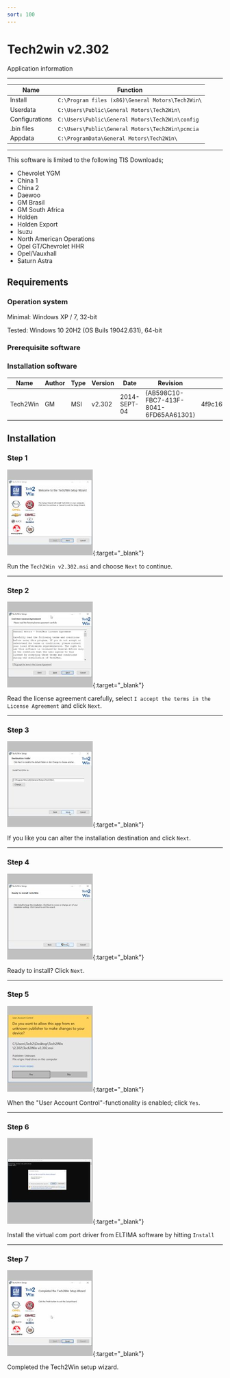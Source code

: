 ```yaml
---
sort: 100
---
```


# Tech2win v2.302

Application information

---

| Name           | Function                                          |
| -------------- | ------------------------------------------------- |
| Install        | `C:\Program files (x86)\General Motors\Tech2Win\` |
| Userdata       | `C:\Users\Public\General Motors\Tech2Win\`        |
| Configurations | `C:\Users\Public\General Motors\Tech2Win\config`  |
| .bin files     | `C:\Users\Public\General Motors\Tech2Win\pcmcia`  |
| Appdata        | `C:\ProgramData\General Motors\Tech2Win\`         |

---

This software is limited to the following TIS Downloads;

- Chevrolet YGM
- China 1
- China 2
- Daewoo
- GM Brasil
- GM South Africa
- Holden
- Holden Export
- Isuzu
- North American Operations
- Opel GT/Chevrolet HHR
- Opel/Vauxhall
- Saturn Astra

## Requirements

### Operation system

Minimal: Windows XP / 7, 32-bit

Tested: Windows 10 20H2 (OS Buils 19042.631), 64-bit

### Prerequisite software

### Installation software

| Name     | Author | Type | Version | Date         | Revision                               | MD5 hash                         |
| -------- | ------ | ---- | ------- | ------------ | -------------------------------------- | -------------------------------- |
| Tech2Win | GM     | MSI  | v2.302  | 2014-SEPT-04 | {AB598C10-FBC7-413F-8041-6FD65AA61301} | 4f9c16b8c43ce88ffd118454772d9f28 |

## Installation

### Step 1

[![](tech2win_install_2.302_01_t.jpg)](tech2win_install_2.302_01.png){:target="\_blank"}

Run the `Tech2Win v2.302.msi` and choose `Next` to continue.

---

### Step 2

[![](tech2win_install_2.302_02_t.jpg)](tech2win_install_2.302_02.png){:target="\_blank"}

Read the license agreement carefully, select `I accept the terms in the License Agreement` and click `Next`.

---

### Step 3

[![](tech2win_install_2.302_03_t.jpg)](tech2win_install_2.302_03.png){:target="\_blank"}

If you like you can alter the installation destination and click `Next`.

---

### Step 4

[![](tech2win_install_2.302_04_t.jpg)](tech2win_install_2.302_04.png){:target="\_blank"}

Ready to install? Click `Next`.

---

### Step 5

[![](tech2win_install_2.302_05_t.jpg)](tech2win_install_2.302_05.png){:target="\_blank"}

When the "User Account Control"-functionality is enabled; click `Yes`.

---

### Step 6

[![](tech2win_install_2.302_06_t.jpg)](tech2win_install_2.302_06.png){:target="\_blank"}

Install the virtual com port driver from ELTIMA software by hitting `Install`

---

### Step 7

[![](tech2win_install_2.302_07_t.jpg)](tech2win_install_2.302_07.png){:target="\_blank"}

Completed the Tech2Win setup wizard.
